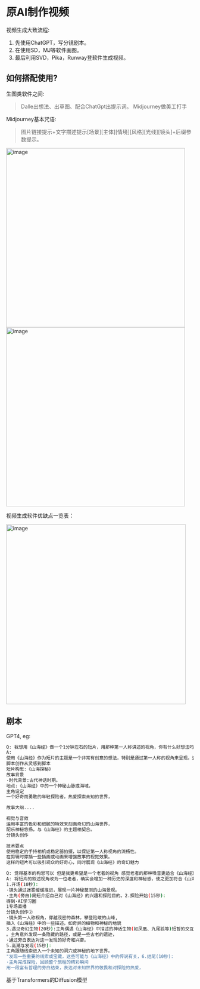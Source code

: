 # 原AI制作视频

视频生成大致流程:
1. 先使用ChatGPT，写分镜剧本。
2. 在使用SD，MJ等软件画图。
3. 最后利用SVD，Pika，Runway登软件生成视频。

## 如何搭配使用?

生图类软件之间:   
> Dalle出想法、出草图、配合ChatGpt出提示词。
> Midjourney做美工打手

Midjourney基本咒语:
> 图片链接提示+文字描述提示[场景][主体][情境][风格][光线][镜头]+后缀参数提示。

<img width="480" alt="image" src="https://github.com/superkong001/NLP_diffusion/assets/37318654/5302f6f2-0a72-44b9-9f3c-734d1b9b1323">

<img width="480" alt="image" src="https://github.com/superkong001/NLP_diffusion/assets/37318654/dc034549-6fbc-4cdf-853a-7bf695b5e833">

视频生成软件优缺点一览表：

<img width="482" alt="image" src="https://github.com/superkong001/NLP_diffusion/assets/37318654/92a7b2fc-dec2-4e97-8fce-dda8aebb7ad0">

## 剧本
GPT4, eg:

```Bash
Q: 我想用《山海经》做一个1分钟左右的短片，用那种第一人称讲述的视角，你有什么好想法吗?
A:
使用《山海经》作为短片的主题是一个非常有创意的想法，特别是通过第一人称的视角来呈现。这样的视角可以让观众更加沉浸在故事中，感受到《山海经》的神秘与奇幻。以下是我的构思:
脚本创作从灵感到脚本
短片构思:《山海探秘》
故事背景
·时代背景:古代神话时期。
地点:《山海经》中的一个神秘山脉或海域。
主角设定
一个好奇而勇敢的年轻探险者，热爱探索未知的世界，

故事大纲....

视觉与音效
运用丰富的色彩和细腻的特效来刻画奇幻的山海世界，
配乐神秘悠扬，与《山海经》的主题相契合。
分镜头创作

技术要点
使用稳定的手持相机或稳定器拍摄，以保证第一人称视角的流畅性。
在剪辑时穿插一些插画或动画来增强故事的视觉效果。
这样的短片可以吸引观众的好奇心，同时展现《山海经》的奇幻魅力

Q: 觉得基本的构思可以 但是我更希望是一个老者的视角 感觉老者的那种嗓音更适合《山海经》的风格
A: 将短片的叙述视角改为一位老者，确实会增加一种历史的深度和神秘感，使之更加符合《山海经》的风格。以下是调整后的短片构思:
1.开场(10秒):
·镜头通过迷雾缓缓推进，展现一片神秘莫测的山海景观。
·主角(旁白)简短介绍自己对《山海经》的兴趣和探险目的。2.探险开始(15秒):
得到·AI学习圈
1专场直播
分镜头创作②
·镜头第一人称视角，穿越茂密的森林，攀登险峻的山峰,
插入《山海经》中的一些描述，如奇异的植物和神秘的地貌
3.遇见奇幻生物(20秒):主角偶遇《山海经》中描述的神话生物(如凤凰、九尾狐等)短暂的交互和惊艳的视觉效果，展现这些生物的神秘与美丽。4.意外事件(10秒):
。主角意外发现一条隐藏的路径，或是一些古老的遗迹，
·通过旁白表达对这一发现的好奇和兴奋。
5.高潮与发现(15秒):
主角跟随线索进入一个未知的洞穴或神秘的地下世界。
"发现一些重要的线索或宝藏，这些可能与《山海经》中的传说有关，6.结尾(10秒):
·主角完成探险，回顾整个旅程的精彩瞬间
用一段富有哲理的旁白结束，表达对未知世界的敬畏和对探险的热爱，
```


基于Transformers的Diffusion模型


